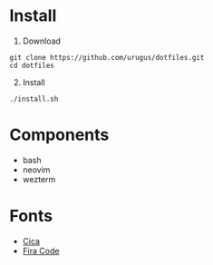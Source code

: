 # Install

1. Download

```
git clone https://github.com/urugus/dotfiles.git
cd dotfiles
```

2. Install

```
./install.sh
```

# Components

- bash
- neovim
- wezterm

# Fonts

- [Cica](https://github.com/miiton/Cica)
- [Fira Code](https://github.com/tonsky/FiraCode)
